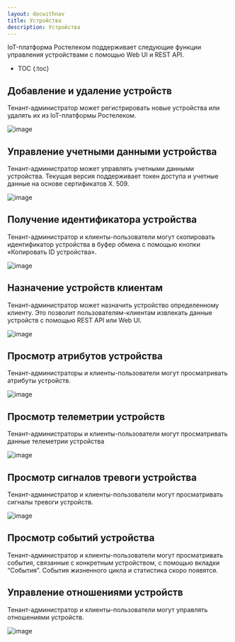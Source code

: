 ```yaml
---
layout: docwithnav
title: Устройства
description: Устройства
---
```


IoT-платформа Ростелеком поддерживает следующие функции управления устройствами с помощью Web UI и REST API.

* TOC
{:toc}

## Добавление и удаление устройств

Тенант-администратор может регистрировать новые устройства или удалять их из IoT-платформы Ростелеком.

![image](/images/user-guide/ui/devices.png)

## Управление учетными данными устройства

Тенант-администратор может управлять учетными данными устройства. Текущая версия поддерживает токен доступа и учетные данные на основе сертификатов X. 509.

![image](/images/user-guide/ui/manage-device-credentials.png)

## Получение идентификатора устройства
  
Тенант-администратор и клиенты-пользователи могут скопировать идентификатор устройства в буфер обмена с помощью кнопки «Копировать ID устройства».

 ![image](/images/user-guide/ui/device-id.png)

## Назначение устройств клиентам

Тенант-администратор может назначить устройство определенному клиенту. Это позволит пользователям-клиентам извлекать данные устройств с помощью REST API или Web UI.
 
 ![image](/images/user-guide/ui/assign-device-to-customer.png)

## Просмотр атрибутов устройства

Тенант-администраторы и клиенты-пользователи могут просматривать атрибуты устройств.

 ![image](/images/user-guide/ui/device-attributes.png)

## Просмотр телеметрии устройств

Тенант-администраторы и клиенты-пользователи могут просматривать данные телеметрии устройства

 ![image](/images/user-guide/ui/device-telemetry.png)

## Просмотр сигналов тревоги устройства

Тенант-администратор и клиенты-пользователи могут просматривать сигналы тревоги устройств.

 ![image](/images/user-guide/ui/device-alarms.png)
 
## Просмотр событий устройства
  
Тенант-администратор и клиенты-пользователи могут просматривать события, связанные с конкретным устройством, с помощью вкладки “События”. События жизненного цикла и статистика скоро появятся.

## Управление отношениями устройств
 
Тенант-администратор и клиенты-пользователи могут управлять отношениями устройств.

 ![image](/images/user-guide/ui/device-relations.png)
